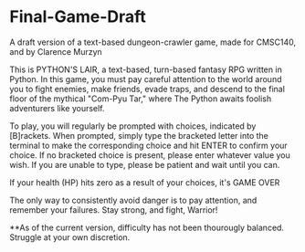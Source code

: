 # Final-Game-Draft
A draft version of a text-based dungeon-crawler game, made for CMSC140, and by Clarence Murzyn

This is PYTHON'S LAIR, a text-based, turn-based fantasy RPG written in Python.
In this game, you must pay careful attention to the world around you to fight enemies,
make friends, evade traps, and descend to the final floor of the mythical "Com-Pyu Tar,"
where The Python awaits foolish adventurers like yourself.

To play, you will regularly be prompted with choices, indicated by [B]rackets.
When prompted, simply type the bracketed letter into the terminal to make
the corresponding choice and hit ENTER to confirm your choice. If no 
bracketed choice is present, please enter whatever value you wish. If you are
unable to type, please be patient and wait until you can.

If your health (HP) hits zero as a result of your choices, it's
GAME OVER

The only way to consistently avoid danger is to pay attention, and remember your failures.
Stay strong, and fight, Warrior!

**As of the current version, difficulty has not been thourougly balanced.
Struggle at your own discretion.

